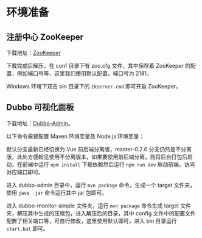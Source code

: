 # 环境准备

## 注册中心 ZooKeeper

下载地址：[ZooKeeper](http://zookeeper.apache.org/releases.html)

下载完成后解压，在 conf 目录下有 zoo.cfg 文件，其中保存着 ZooKeeper 的配置，例如端口号等，这里我们使用默认配置，端口号为 2181。

Windows 环境下双击 bin 目录下的 `zkServer.cmd` 即可开启 ZooKeeper。

## Dubbo 可视化面板

下载地址：[Dubbo-Admin](https://github.com/apache/dubbo-admin/tree/master-0.2.0)。

以下命令需要配置 Maven 环境变量及 Node.js 环境变量：

默认分支最新已经切换为 Vue 前后端分离版，master-0.2.0 分支仍然是不分离版，此处方便起见使用不分离版本，如果要使用前后端分离，则将后台打包后启动，在前端中运行 `npm install` 下载依赖然后运行 `npm run dev` 启动前端，访问对应端口即可。

进入 dubbo-admin 目录中，运行 `mvn package` 命令，生成一个 target 文件夹，使用 `java -jar` 命令运行其中 jar 包即可。

进入 dubbo-monitor-simple 文件夹，运行 `mvn package` 命令生成 target 文件夹，解压其中生成的压缩包，进入解压后的目录，其中 config 文件中的配置文件配置了相关端口等，可自行修改，这里使用默认即可，进入 bin 目录运行 `start.bat` 即可。
